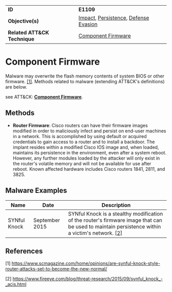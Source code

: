 |||
|---------|------------------------|
|**ID**|**E1109**|
|**Objective(s)**|[Impact](../impact), [Persistence](../persistence), [Defense Evasion](../defense-evasion)|
|**Related ATT&CK Technique**|[Component Firmware](https://attack.mitre.org/techniques/T1109/)|

Component Firmware
==================
Malware may overwrite the flash memory contents of system BIOS or other firmware. [[1]](#1). Methods related to malware (extending ATT&CK's definitions) are below. 

see ATT&CK: [**Component Firmware**](https://attack.mitre.org/techniques/T1109/).

Methods
-------
* **Router Firmware**: Cisco routers can have their firmware images modified in order to maliciously infect and persist on end-user machines in a network. This is accomplished by using default or acquired credentials to gain access to a router and to install a backdoor. The implant resides within a modified Cisco IOS image and, when loaded, maintains its persistence in the environment, even after a system reboot. However, any further modules loaded by the attacker will only exist in the router's volatile memory and will not be available for use after reboot. Known affected hardware includes Cisco routers 1841, 2811, and 3825.

Malware Examples
----------------
|Name|Date|Description|
|-----------------------------|-----------|-----------------------------|
|SYNful Knock| September 2015| SYNful Knock is a stealthy modification of the router's firmware image that can be used to maintain persistence within a victim's network. [[2]](#2)

References
----------
<a name="1">[1]</a> https://www.scmagazine.com/home/opinions/are-synful-knock-style-router-attacks-set-to-become-the-new-normal/ 

<a name="2">[2]</a> https://www.fireeye.com/blog/threat-research/2015/09/synful_knock_-_acis.html